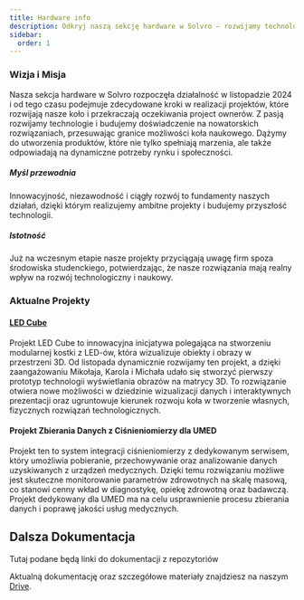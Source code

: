 ```yaml
---
title: Hardware info
description: Odkryj naszą sekcję hardware w Solvro – rozwijamy technologie od listopada 2024, realizując innowacyjne projekty.
sidebar:
  order: 1
---
```


### Wizja i Misja

Nasza sekcja hardware w Solvro rozpoczęła działalność w listopadzie 2024 i od tego czasu podejmuje zdecydowane kroki w realizacji projektów, które rozwijają nasze koło i przekraczają oczekiwania project ownerów. Z pasją rozwijamy technologie i budujemy doświadczenie na nowatorskich rozwiązaniach, przesuwając granice możliwości koła naukowego. Dążymy do utworzenia produktów, które nie tylko spełniają marzenia, ale także odpowiadają na dynamiczne potrzeby rynku i społeczności.

##### Myśl przewodnia

Innowacyjność, niezawodność i ciągły rozwój to fundamenty naszych działań, dzięki którym realizujemy ambitne projekty i budujemy przyszłość technologii.

##### Istotność

Już na wczesnym etapie nasze projekty przyciągają uwagę firm spoza środowiska studenckiego, potwierdzając, że nasze rozwiązania mają realny wpływ na rozwój technologiczny i naukowy.

### Aktualne Projekty

#### [LED Cube](https://docs.solvro.pl/projects/ledcube/handbook/)

Projekt LED Cube to innowacyjna inicjatywa polegająca na stworzeniu modularnej kostki z LED-ów, która wizualizuje obiekty i obrazy w przestrzeni 3D. Od listopada dynamicznie rozwijamy ten projekt, a dzięki zaangażowaniu Mikołaja, Karola i Michała udało się stworzyć pierwszy prototyp technologii wyświetlania obrazów na matrycy 3D. To rozwiązanie otwiera nowe możliwości w dziedzinie wizualizacji danych i interaktywnych prezentacji oraz ugruntowuje kierunek rozwoju koła w tworzenie własnych, fizycznych rozwiązań technologicznych.

#### Projekt Zbierania Danych z Ciśnieniomierzy dla UMED

Projekt ten to system integracji ciśnieniomierzy z dedykowanym serwisem, który umożliwia pobieranie, przechowywanie oraz analizowanie danych uzyskiwanych z urządzeń medycznych. Dzięki temu rozwiązaniu możliwe jest skuteczne monitorowanie parametrów zdrowotnych na skalę masową, co stanowi cenny wkład w diagnostykę, opiekę zdrowotną oraz badawczą. Projekt dedykowany dla UMED ma na celu usprawnienie procesu zbierania danych i poprawę jakości usług medycznych.

## Dalsza Dokumentacja

Tutaj podane będą linki do dokumentacji z repozytoriów

Aktualną dokumentację oraz szczegółowe materiały znajdziesz na naszym [Drive](https://drive.google.com).
